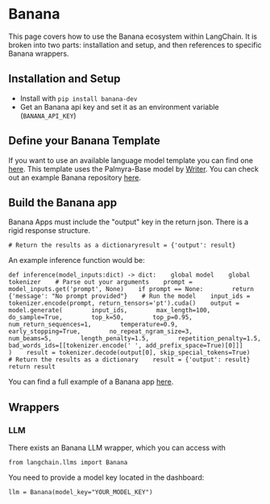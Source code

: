 Banana
======

This page covers how to use the Banana ecosystem within LangChain. It is broken into two parts: installation and setup, and then references to specific Banana wrappers.

Installation and Setup[](#installation-and-setup "Direct link to Installation and Setup")
------------------------------------------------------------------------------------------

*   Install with `pip install banana-dev`
*   Get an Banana api key and set it as an environment variable (`BANANA_API_KEY`)

Define your Banana Template[](#define-your-banana-template "Direct link to Define your Banana Template")
---------------------------------------------------------------------------------------------------------

If you want to use an available language model template you can find one [here](https://app.banana.dev/templates/conceptofmind/serverless-template-palmyra-base). This template uses the Palmyra-Base model by [Writer](https://writer.com/product/api/). You can check out an example Banana repository [here](https://github.com/conceptofmind/serverless-template-palmyra-base).

Build the Banana app[](#build-the-banana-app "Direct link to Build the Banana app")
------------------------------------------------------------------------------------

Banana Apps must include the "output" key in the return json. There is a rigid response structure.

    # Return the results as a dictionaryresult = {'output': result}

An example inference function would be:

    def inference(model_inputs:dict) -> dict:    global model    global tokenizer    # Parse out your arguments    prompt = model_inputs.get('prompt', None)    if prompt == None:        return {'message': "No prompt provided"}    # Run the model    input_ids = tokenizer.encode(prompt, return_tensors='pt').cuda()    output = model.generate(        input_ids,        max_length=100,        do_sample=True,        top_k=50,        top_p=0.95,        num_return_sequences=1,        temperature=0.9,        early_stopping=True,        no_repeat_ngram_size=3,        num_beams=5,        length_penalty=1.5,        repetition_penalty=1.5,        bad_words_ids=[[tokenizer.encode(' ', add_prefix_space=True)[0]]]        )    result = tokenizer.decode(output[0], skip_special_tokens=True)    # Return the results as a dictionary    result = {'output': result}    return result

You can find a full example of a Banana app [here](https://github.com/conceptofmind/serverless-template-palmyra-base/blob/main/app.py).

Wrappers[](#wrappers "Direct link to Wrappers")
------------------------------------------------

### LLM[](#llm "Direct link to LLM")

There exists an Banana LLM wrapper, which you can access with

    from langchain.llms import Banana

You need to provide a model key located in the dashboard:

    llm = Banana(model_key="YOUR_MODEL_KEY")